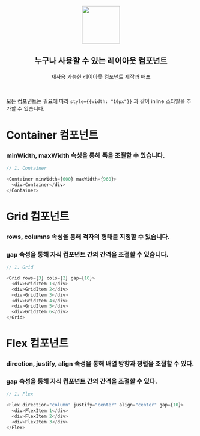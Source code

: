 <p align="middle" >
  <img width="100px;" src="https://em-content.zobj.net/source/skype/289/straight-ruler_1f4cf.png"/>
</p>
<h2 align="middle">누구나 사용할 수 있는 레이아웃 컴포넌트</h2>
<p align="middle">재사용 가능한 레이아웃 컴포넌트 제작과 배포</p>
<br/>

모든 컴포넌트는 필요에 따라 `style={{width: "10px"}}` 과 같이 inline 스타일을 추가할 수 있습니다.

# Container 컴포넌트

### minWidth, maxWidth 속성을 통해 폭을 조절할 수 있습니다.

```javascript
// 1. Container

<Container minWidth={600} maxWidth={960}>
  <div>Container</div>
</Container>
```

# Grid 컴포넌트

### rows, columns 속성을 통해 격자의 형태를 지정할 수 있습니다.

### gap 속성을 통해 자식 컴포넌트 간의 간격을 조절할 수 있습니다.

```javascript
// 1. Grid

<Grid rows={3} cols={2} gap={10}>
  <div>GridItem 1</div>
  <div>GridItem 2</div>
  <div>GridItem 3</div>
  <div>GridItem 4</div>
  <div>GridItem 5</div>
  <div>GridItem 6</div>
</Grid>
```

# Flex 컴포넌트

### direction, justify, align 속성을 통해 배열 방향과 정렬을 조절할 수 있다.

### gap 속성을 통해 자식 컴포넌트 간의 간격을 조절할 수 있다.

```javascript
// 1. Flex

<Flex direction="column" justify="center" align="center" gap={10}>
  <div>FlexItem 1</div>
  <div>FlexItem 2</div>
  <div>FlexItem 3</div>
</Flex>
```
